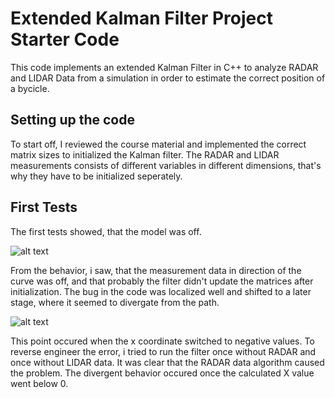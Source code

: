 # Extended Kalman Filter Project Starter Code

This code implements an extended Kalman Filter in C++ to analyze RADAR and LIDAR Data from a simulation in order to estimate the correct position of a bycicle.


## Setting up the code

To start off, I reviewed the course material and implemented the correct matrix sizes to initialized the Kalman filter. The RADAR and LIDAR measurements consists of different variables in different dimensions, that's why they have to be initialized seperately.

## First Tests

The first tests showed, that the model was off.

[capture]: .capture.PNG "Prediciton Error"
![alt text][capture]

From the behavior, i saw, that the measurement data in direction of the curve was off, and that probably the filter didn't update the matrices after initialization. The bug in the code was localized well and shifted to a later stage, where it seemed to divergate from the path.

[capture2]: .capture2.PNG "Prediciton Error"
![alt text][capture2]

This point occured when the x coordinate switched to negative values. To reverse engineer the error, i tried to run the filter once without RADAR and once without LIDAR data. It was clear that the RADAR data algorithm caused the problem. The divergent behavior occured once the calculated X value went below 0.